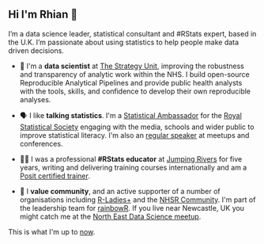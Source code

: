 ## Hi I'm Rhian 👋

I’m a data science leader, statistical consultant and #RStats expert, based in the U.K. I’m passionate about using statistics to help people make data driven decisions.

- 🧮 I'm a **data scientist** at [The Strategy Unit](https://www.strategyunitwm.nhs.uk/), improving the robustness and transparency of analytic work within the NHS. I build open-source Reproducible Analytical Pipelines and provide public health analysts with the tools, skills, and confidence to develop their own reproducible analyses.

- 🗣️ I like **talking statistics**. I'm a [Statistical Ambassador](https://rss.org.uk/membership/promoting-statistics/rss-statistical-ambassadors/) for the [Royal Statistical Society](https://rss.org.uk) engaging with the media, schools and wider public to improve statistical literacy. I'm also an [regular speaker](https://rhian.rbind.io/talks) at meetups and conferences.

- 👩‍💻 I was a professional **#RStats educator** at [Jumping Rivers](https://www.jumpingrivers.com/) for five years, writing and delivering training courses internationally and am a [Posit certified trainer](https://education.rstudio.com/trainers/#people).

- 💜 I **value community**, and an active supporter of a number of organisations including [R-Ladies+](https://rladies.org/) and the [NHSR Community](https://nhsrcommunity.com/). I'm part of the leadership team for [rainbowR](https://rainbowr.org/). If you live near Newcastle, UK you might catch me at the [North East Data Science meetup](https://www.meetup.com/newcastle-upon-tyne-data-science-meetup/).

This is what I'm up to [now](https://rhian.rbind.io/now.html).
